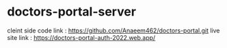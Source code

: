 # doctors-portal-server
cleint side code link : https://github.com/Anaeem462/doctors-portal.git
live site link : https://doctors-portal-auth-2022.web.app/
